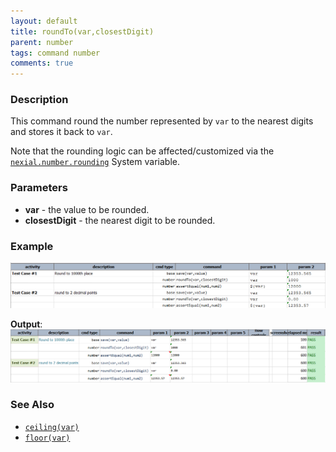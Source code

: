```yaml
---
layout: default
title: roundTo(var,closestDigit)
parent: number
tags: command number
comments: true
---
```



### Description
This command round the number represented by `var` to the nearest digits and stores it back to `var`.

Note that the rounding logic can be affected/customized via the 
[`nexial.number.rounding`](../../systemvars/index#nexial.number.rounding) System variable.


### Parameters
- **var** - the value to be rounded.
- **closestDigit** - the nearest digit to be rounded.


### Example 
![script](image/roundTo_01.png)

**Output**:<br/>
![output](image/roundTo_02.png)


### See Also
- [`ceiling(var)`](ceiling(var))
- [`floor(var)`](floor(var))
